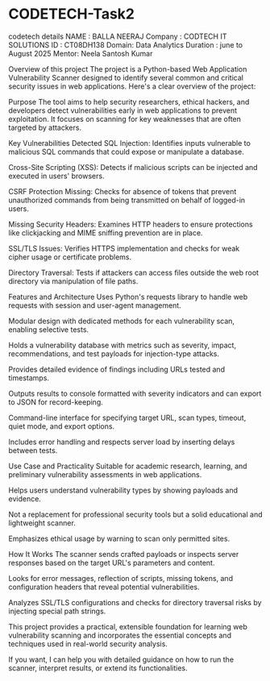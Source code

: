 # CODETECH-Task2
codetech details
NAME : BALLA NEERAJ
Company : CODTECH IT SOLUTIONS
ID : CT08DH138
Domain: Data Analytics
Duration : june to August 2025
Mentor:  Neela Santosh Kumar

Overview of this project
The project is a Python-based Web Application Vulnerability Scanner designed to identify several common and critical security issues in web applications. Here's a clear overview of the project:

Purpose
The tool aims to help security researchers, ethical hackers, and developers detect vulnerabilities early in web applications to prevent exploitation. It focuses on scanning for key weaknesses that are often targeted by attackers.

Key Vulnerabilities Detected
SQL Injection: Identifies inputs vulnerable to malicious SQL commands that could expose or manipulate a database.

Cross-Site Scripting (XSS): Detects if malicious scripts can be injected and executed in users' browsers.

CSRF Protection Missing: Checks for absence of tokens that prevent unauthorized commands from being transmitted on behalf of logged-in users.

Missing Security Headers: Examines HTTP headers to ensure protections like clickjacking and MIME sniffing prevention are in place.

SSL/TLS Issues: Verifies HTTPS implementation and checks for weak cipher usage or certificate problems.

Directory Traversal: Tests if attackers can access files outside the web root directory via manipulation of file paths.

Features and Architecture
Uses Python's requests library to handle web requests with session and user-agent management.

Modular design with dedicated methods for each vulnerability scan, enabling selective tests.

Holds a vulnerability database with metrics such as severity, impact, recommendations, and test payloads for injection-type attacks.

Provides detailed evidence of findings including URLs tested and timestamps.

Outputs results to console formatted with severity indicators and can export to JSON for record-keeping.

Command-line interface for specifying target URL, scan types, timeout, quiet mode, and export options.

Includes error handling and respects server load by inserting delays between tests.

Use Case and Practicality
Suitable for academic research, learning, and preliminary vulnerability assessments in web applications.

Helps users understand vulnerability types by showing payloads and evidence.

Not a replacement for professional security tools but a solid educational and lightweight scanner.

Emphasizes ethical usage by warning to scan only permitted sites.

How It Works
The scanner sends crafted payloads or inspects server responses based on the target URL's parameters and content.

Looks for error messages, reflection of scripts, missing tokens, and configuration headers that reveal potential vulnerabilities.

Analyzes SSL/TLS configurations and checks for directory traversal risks by injecting special path strings.

This project provides a practical, extensible foundation for learning web vulnerability scanning and incorporates the essential concepts and techniques used in real-world security analysis.

If you want, I can help you with detailed guidance on how to run the scanner, interpret results, or extend its functionalities.
